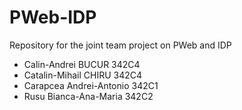 # PWeb-IDP
Repository for the joint team project on PWeb and IDP

* Calin-Andrei BUCUR 342C4
* Catalin-Mihail CHIRU 342C4
* Carapcea Andrei-Antonio 342C1
* Rusu Bianca-Ana-Maria 342C2

